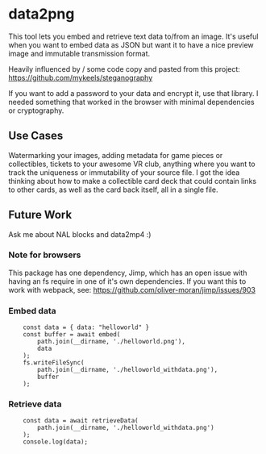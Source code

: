 # data2png

This tool lets you embed and retrieve text data to/from an image. It's useful when you want to embed data as JSON but want it to have a nice preview image and immutable transmission format.

Heavily influenced by / some code copy and pasted from this project: https://github.com/mykeels/steganography

If you want to add a password to your data and encrypt it, use that library. I needed something that worked in the browser with minimal dependencies or cryptography.

## Use Cases

Watermarking your images, adding metadata for game pieces or collectibles, tickets to your awesome VR club, anything where you want to track the uniqueness or immutability of your source file. I got the idea thinking about how to make a collectible card deck that could contain links to other cards, as well as the card back itself, all in a single file.

## Future Work
Ask me about NAL blocks and data2mp4 :)

### Note for browsers
This package has one dependency, Jimp, which has an open issue with having an fs require in one of it's own dependencies. If you want this to work with webpack, see: https://github.com/oliver-moran/jimp/issues/903

### Embed data
```
    const data = { data: "helloworld" }
    const buffer = await embed(
        path.join(__dirname, './helloworld.png'), 
        data
    );
    fs.writeFileSync(
        path.join(__dirname, './helloworld_withdata.png'),
        buffer
    );
```

### Retrieve data
```
    const data = await retrieveData(
        path.join(__dirname, './helloworld_withdata.png')
    );
    console.log(data);
```

